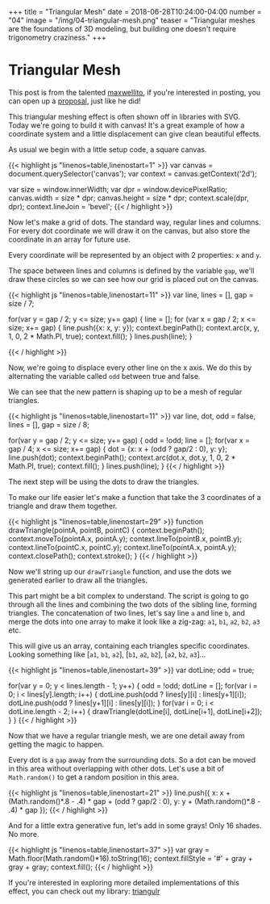 +++
title = "Triangular Mesh"
date = 2018-06-28T10:24:00-04:00
number = "04"
image = "/img/04-triangular-mesh.png"
teaser = "Triangular meshes are the foundations of 3D modeling, but building one doesn't require trigonometry craziness."
+++

# Triangular Mesh

<p class="tutorial-contributor">
This post is from the talented <a href="https://maxwellito.com/">maxwellito</a>, if you're interested in posting, you can open up a <a href="https://github.com/tholman/generative-artistry/issues/6">proposal</a>, just like he did!
</p>

This triangular meshing effect is often shown off in libraries with SVG. Today we're going to build it with canvas! It's a great example of how a coordinate system and a little displacement can give clean beautiful effects.

As usual we begin with a little setup code, a square canvas. 

<div class="tmd-trigger" data-from="0">
{{< highlight js "linenos=table,linenostart=1" >}}
var canvas = document.querySelector('canvas');
var context = canvas.getContext('2d');

var size = window.innerWidth;
var dpr = window.devicePixelRatio;
canvas.width = size * dpr;
canvas.height = size * dpr;
context.scale(dpr, dpr);
context.lineJoin = 'bevel';
{{< / highlight >}}
</div>

Now let's make a grid of dots. The standard way, regular lines and columns. For every dot coordinate we will draw it on the canvas, but also store the coordinate in an array for future use.

Every coordinate will be represented by an object with 2 properties: `x` and `y`.

The space between lines and columns is defined by the variable `gap`, we'll draw these circles so we can see how our grid is placed out on the canvas.

<div class="tmd-trigger" data-from="11" data-to="11">
{{< highlight js "linenos=table,linenostart=11" >}}
var line,
    lines = [],
    gap = size / 7;

for(var y = gap / 2; y <= size; y+= gap) {
  line = [];
  for (var x = gap / 2; x <= size; x+= gap) {
    line.push({x: x, y: y});
    context.beginPath();
    context.arc(x, y, 1, 0, 2 * Math.PI, true);
    context.fill();
  }
  lines.push(line);
}
  
{{< / highlight >}}
</div>

Now, we're going to displace every other line on the x axis. We do this by alternating the variable called `odd` between true and false.

We can see that the new pattern is shaping up to be a mesh of regular triangles.

<div class="tmd-trigger" data-from="11" data-to="26">
{{< highlight js "linenos=table,linenostart=11" >}}
var line, dot,
    odd = false, 
    lines = [],
    gap = size / 8;

for(var y = gap / 2; y <= size; y+= gap) {
  odd = !odd;
  line = [];
  for(var x = gap / 4; x <= size; x+= gap) {
    dot = {x: x + (odd ? gap/2 : 0), y: y};
    line.push(dot);
    context.beginPath();
    context.arc(dot.x, dot.y, 1, 0, 2 * Math.PI, true);
    context.fill();
  }
  lines.push(line);
}
{{< / highlight >}}
</div>

The next step will be using the dots to draw the triangles. 

To make our life easier let's make a function that take the 3 coordinates of a triangle and draw them together.

<div class="tmd-trigger" data-from="29">
{{< highlight js "linenos=table,linenostart=29" >}}
function drawTriangle(pointA, pointB, pointC) {
  context.beginPath();
  context.moveTo(pointA.x, pointA.y);
  context.lineTo(pointB.x, pointB.y);
  context.lineTo(pointC.x, pointC.y);
  context.lineTo(pointA.x, pointA.y);
  context.closePath();
  context.stroke();
}
{{< / highlight >}}
</div>

Now we'll string up our `drawTriangle` function, and use the dots we generated earlier to draw all the triangles.

This part might be a bit complex to understand. The script is going to go through all the lines and combining the two dots of the sibling line, forming triangles. The concatenation of two lines, let's say line `a` and line `b`, and merge the dots into one array to make it look like a zig-zag: `a1`, `b1`, `a2`, `b2`, `a3` etc. 

This will give us an array, containing each triangles specific coordinates. Looking something like [`a1`, `b1`, `a2`], [`b1`, `a2`, `b2`], [`a2`, `b2`, `a3`]...

<div class="tmd-trigger" data-from="39" data-action="inject">
{{< highlight js "linenos=table,linenostart=39" >}}
var dotLine;
odd = true;

for(var y = 0; y < lines.length - 1; y++) {
  odd = !odd;
  dotLine = [];
  for(var i = 0; i < lines[y].length; i++) {
    dotLine.push(odd ? lines[y][i]   : lines[y+1][i]);
    dotLine.push(odd ? lines[y+1][i] : lines[y][i]);
  }
  for(var i = 0; i < dotLine.length - 2; i++) {
    drawTriangle(dotLine[i], dotLine[i+1], dotLine[i+2]);
  }
}
{{< / highlight >}}
</div>

Now that we have a regular triangle mesh, we are one detail away from getting the magic to happen.

Every dot is a `gap` away from the surrounding dots. So a dot can be moved in this area without overlapping with other dots. Let's use a bit of `Math.random()` to get a random position in this area.

<div class="tmd-trigger" data-from="21" data-action="replace" data-to="24">
{{< highlight js "linenos=table,linenostart=21" >}}
    line.push({
      x: x + (Math.random()*.8 - .4) * gap  + (odd ? gap/2 : 0),
      y: y + (Math.random()*.8 - .4) * gap
    });
{{< / highlight >}}
</div>

And for a little extra generative fun, let's add in some grays! Only 16 shades. No more.

<div class="tmd-trigger" data-from="37" data-action="inject" data-to="37">
{{< highlight js "linenos=table,linenostart=37" >}}
  var gray = Math.floor(Math.random()*16).toString(16);
  context.fillStyle = '#' + gray + gray + gray; 
  context.fill();
{{< / highlight >}}
</div>

If you're interested in exploring more detailed implementations of this effect, you can check out my library: [triangulr](http://maxwellito.github.io/triangulr/)
